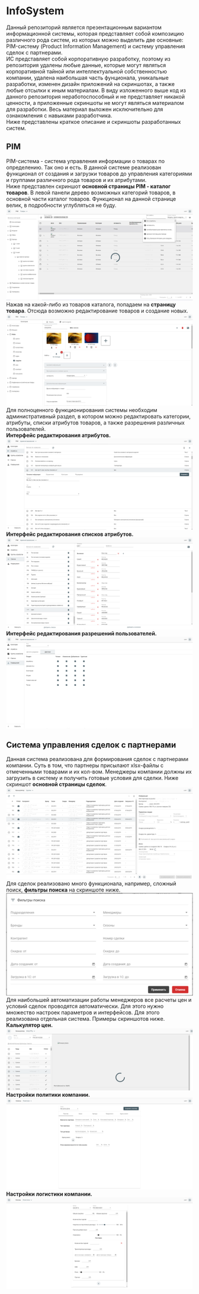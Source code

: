 # InfoSystem
Данный репозиторий является презентационным вариантом информационной системы, которая представляет собой композицию различного рода систем, из которых можно выделить две основные: PIM-систему (Product Information Management) и систему управления сделок с партнерами.<br>
ИС представляет собой корпоративную разработку, поэтому из репозитория удалены любые данные, которые могут являться корпоративной тайной или интеллектуальной собственностью компании, удалена наибольшая часть фунционала, уникальные разработки, изменен дизайн приложений на скриншотах, а также любые отсылки к иным материалам. В виду изложенного выше код из данного репозитория неработоспособный и не представляет никакой ценности, а приложенные скриншоты не могут являться материалом для разработки. Весь материал выложен исключительно для ознакомления с навыками разработчика.<br>
Ниже представлены краткое описание и скриншоты разработанных систем. <br>
## PIM 
PIM-система - система управления информации о товарах по определению. Так оно и есть. В данной системе реализован функционал от создания и загрузки товаров до управления категориями и группами различного рода товаров и их атрибутами. <br>
Ниже представлен скриншот **основной страницы PIM - каталог товаров**. В левой панели дерево возможных категорий товаров, в основной части каталог товаров. Функционал на данной странице велик, в подробности углубляться не буду.
<img src="https://github.com/ResidentTGT/InfoSystem/blob/master/images/%D0%BA%D0%B0%D1%82%D0%B0%D0%BB%D0%BE%D0%B3%20PIM.png" >
Нажав на какой-либо из товаров каталога, попадаем на **страницу товара**. Отсюда возможно редактирование товаров и создание новых. <br>
<img src="https://github.com/ResidentTGT/InfoSystem/blob/master/images/%D1%82%D0%BE%D0%B2%D0%B0%D1%80-%D0%BC%D0%BE%D0%B4%D0%B5%D0%BB%D1%8C.png" >
Для полноценного функционирования системы необходим административный раздел, в котором можно редактировать категории, атрибуты, списки атрибутов товаров, а также разрешения различных пользователей.<br>
**Интерфейс редактирования атрибутов.** <br>
<img src="https://github.com/ResidentTGT/InfoSystem/blob/master/images/%D0%B0%D0%B4%D0%BC%D0%B8%D0%BD%D0%BA%D0%B0-%D0%B0%D1%82%D1%80%D0%B8%D0%B1%D1%83%D1%82%D1%8B.png" > <br>
**Интерфейс редактирования списков атрибутов.** <br>
<img src="https://github.com/ResidentTGT/InfoSystem/blob/master/images/%D0%B0%D0%B4%D0%BC%D0%B8%D0%BD%D0%BA%D0%B0-%D1%81%D0%BF%D0%B8%D1%81%D0%BA%D0%B8.png" > <br>
**Интерфейс редактирования разрешений пользователей.** <br>
<img src="https://github.com/ResidentTGT/InfoSystem/blob/master/images/%D0%B0%D0%B4%D0%BC%D0%B8%D0%BD%D0%BA%D0%B0-%D1%80%D0%B0%D0%B7%D1%80%D0%B5%D1%88%D0%B5%D0%BD%D0%B8%D1%8F.png" > <br>
## Система управления сделок с партнерами
Данная система реализована для формирования сделок с партнерами компании. Суть в том, что партнеры присылают xlsx-файлы с отмеченными товарами и их кол-вом. Менеджеры компании должны их загрузить в систему и получить готовые условия для сделки. Ниже скриншот **основной страницы сделок**. <br>
<img src="https://github.com/ResidentTGT/InfoSystem/blob/master/images/%D1%81%D0%B4%D0%B5%D0%BB%D0%BA%D0%B8.png" > <br>
Для сделок реализовано много функционала, например, сложный поиск, **фильтры поиска** на скриншоте ниже. <br>
<img src="https://github.com/ResidentTGT/InfoSystem/blob/master/images/%D1%84%D0%B8%D0%BB%D1%8C%D1%82%D1%80%20%D0%BF%D0%BE%D0%B8%D1%81%D0%BA%D0%B0%20%D1%81%D0%B4%D0%B5%D0%BB%D0%BE%D0%BA.png" > <br>
Для наибольшей автоматизации работы менеджеров все расчеты цен и условий сделок проводятся автоматически. Для этого нужно множество настроек параметров и интерфейсов. Для этого реализована отдельная система. Примеры скриншотов ниже.<br>
**Калькулятор цен.** <br>
<img src="https://github.com/ResidentTGT/InfoSystem/blob/master/images/%D0%BA%D0%B0%D0%BB%D1%8C%D0%BA%D1%83%D0%BB%D1%8F%D1%82%D0%BE%D1%80%20%D0%B1%D0%BE%D1%86%20%D1%80%D1%80%D1%86.png" > <br>
**Настройки политики компании.** <br>
<img src="https://github.com/ResidentTGT/InfoSystem/blob/master/images/%D1%81%D0%B5%D0%B7%D0%BE%D0%BD%D1%8B-%D0%BF%D0%BE%D0%BB%D0%B8%D1%82%D0%B8%D0%BA%D0%B0.png" > <br>
**Настройки логистики компании.** <br>
<img src="https://github.com/ResidentTGT/InfoSystem/blob/master/images/%D1%81%D0%B5%D0%B7%D0%BE%D0%BD%D1%8B-%D0%BB%D0%BE%D0%B3%D0%B8%D1%81%D1%82%D0%B8%D0%BA%D0%B0.png" > <br>




